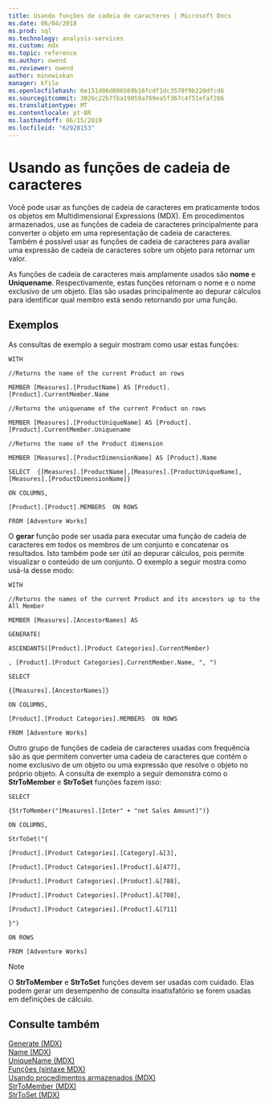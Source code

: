 ```yaml
---
title: Usando funções de cadeia de caracteres | Microsoft Docs
ms.date: 06/04/2018
ms.prod: sql
ms.technology: analysis-services
ms.custom: mdx
ms.topic: reference
ms.author: owend
ms.reviewer: owend
author: minewiskan
manager: kfile
ms.openlocfilehash: 6e151d06d086569b16fcdf1dc3570f9b220dfcd6
ms.sourcegitcommit: 3026c22b7fba19059a769ea5f367c4f51efaf286
ms.translationtype: MT
ms.contentlocale: pt-BR
ms.lasthandoff: 06/15/2019
ms.locfileid: "62928153"
---
```

# <a name="using-string-functions"></a>Usando as funções de cadeia de caracteres


  Você pode usar as funções de cadeia de caracteres em praticamente todos os objetos em Multidimensional Expressions (MDX). Em procedimentos armazenados, use as funções de cadeia de caracteres principalmente para converter o objeto em uma representação de cadeia de caracteres. Também é possível usar as funções de cadeia de caracteres para avaliar uma expressão de cadeia de caracteres sobre um objeto para retornar um valor.  
  
 As funções de cadeia de caracteres mais amplamente usados são **nome** e **Uniquename**. Respectivamente, estas funções retornam o nome e o nome exclusivo de um objeto. Elas são usadas principalmente ao depurar cálculos para identificar qual membro está sendo retornando por uma função.  
  
## <a name="examples"></a>Exemplos  
 As consultas de exemplo a seguir mostram como usar estas funções:  
  
 `WITH`  
  
 `//Returns the name of the current Product on rows`  
  
 `MEMBER [Measures].[ProductName] AS [Product].[Product].CurrentMember.Name`  
  
 `//Returns the uniquename of the current Product on rows`  
  
 `MEMBER [Measures].[ProductUniqueName] AS [Product].[Product].CurrentMember.Uniquename`  
  
 `//Returns the name of the Product dimension`  
  
 `MEMBER [Measures].[ProductDimensionName] AS [Product].Name`  
  
 `SELECT  {[Measures].[ProductName],[Measures].[ProductUniqueName],[Measures].[ProductDimensionName]}`  
  
 `ON COLUMNS,`  
  
 `[Product].[Product].MEMBERS  ON ROWS`  
  
 `FROM [Adventure Works]`  
  
 O **gerar** função pode ser usada para executar uma função de cadeia de caracteres em todos os membros de um conjunto e concatenar os resultados. Isto também pode ser útil ao depurar cálculos, pois permite visualizar o conteúdo de um conjunto. O exemplo a seguir mostra como usá-la desse modo:  
  
 `WITH`  
  
 `//Returns the names of the current Product and its ancestors up to the All Member`  
  
 `MEMBER [Measures].[AncestorNames] AS`  
  
 `GENERATE(`  
  
 `ASCENDANTS([Product].[Product Categories].CurrentMember)`  
  
 `, [Product].[Product Categories].CurrentMember.Name, ", ")`  
  
 `SELECT`  
  
 `{[Measures].[AncestorNames]}`  
  
 `ON COLUMNS,`  
  
 `[Product].[Product Categories].MEMBERS  ON ROWS`  
  
 `FROM [Adventure Works]`  
  
 Outro grupo de funções de cadeia de caracteres usadas com frequência são as que permitem converter uma cadeia de caracteres que contém o nome exclusivo de um objeto ou uma expressão que resolve o objeto no próprio objeto. A consulta de exemplo a seguir demonstra como o **StrToMember** e **StrToSet** funções fazem isso:  
  
 `SELECT`  
  
 `{StrToMember("[Measures].[Inter" + "net Sales Amount]")}`  
  
 `ON COLUMNS,`  
  
 `StrToSet("{`  
  
 `[Product].[Product Categories].[Category].&[3],`  
  
 `[Product].[Product Categories].[Product].&[477],`  
  
 `[Product].[Product Categories].[Product].&[788],`  
  
 `[Product].[Product Categories].[Product].&[708],`  
  
 `[Product].[Product Categories].[Product].&[711]`  
  
 `}")`  
  
 `ON ROWS`  
  
 `FROM [Adventure Works]`  
  
> [!NOTE]  
>  O **StrToMember** e **StrToSet** funções devem ser usadas com cuidado. Elas podem gerar um desempenho de consulta insatisfatório se forem usadas em definições de cálculo.  
  
## <a name="see-also"></a>Consulte também  
 [Generate &#40;MDX&#41;](../mdx/generate-mdx.md)   
 [Name &#40;MDX&#41;](../mdx/name-mdx.md)   
 [UniqueName &#40;MDX&#41;](../mdx/uniquename-mdx.md)   
 [Funções &#40;sintaxe MDX&#41;](../mdx/functions-mdx-syntax.md)   
 [Usando procedimentos armazenados &#40;MDX&#41;](../mdx/using-stored-procedures-mdx.md)   
 [StrToMember &#40;MDX&#41;](../mdx/strtomember-mdx.md)   
 [StrToSet &#40;MDX&#41;](../mdx/strtoset-mdx.md)  
  
  

